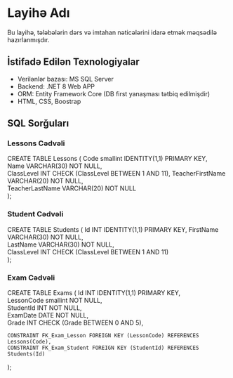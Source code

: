 ﻿# Layihə Adı  
Bu layihə, tələbələrin dərs və imtahan nəticələrini idarə etmək məqsədilə hazırlanmışdır.

## İstifadə Edilən Texnologiyalar  
- Verilənlər bazası: MS SQL Server  
- Backend: .NET 8 Web APP 
- ORM: Entity Framework Core  (DB first yanaşması tətbiq edilmişdir)
- HTML, CSS, Boostrap

## SQL Sorğuları  
### Lessons Cədvəli
CREATE TABLE Lessons (
    Code smallint IDENTITY(1,1)  PRIMARY KEY,  
    Name VARCHAR(30) NOT NULL,  
    ClassLevel INT CHECK (ClassLevel BETWEEN 1 AND 11), 
    TeacherFirstName VARCHAR(20) NOT NULL,  
    TeacherLastName VARCHAR(20) NOT NULL  
);

### Student Cədvəli

CREATE TABLE Students (
    Id INT IDENTITY(1,1)  PRIMARY KEY, 
    FirstName VARCHAR(30) NOT NULL,  
    LastName VARCHAR(30) NOT NULL,  
    ClassLevel INT CHECK (ClassLevel BETWEEN 1 AND 11)  
);

### Exam Cədvəli
CREATE TABLE Exams (
    Id INT IDENTITY(1,1) PRIMARY KEY,  
    LessonCode smallint NOT NULL,  
    StudentId INT NOT NULL,  
    ExamDate DATE NOT NULL,  
    Grade INT CHECK (Grade BETWEEN 0 AND 5),  
    
    CONSTRAINT FK_Exam_Lesson FOREIGN KEY (LessonCode) REFERENCES Lessons(Code),
    CONSTRAINT FK_Exam_Student FOREIGN KEY (StudentId) REFERENCES Students(Id)
);